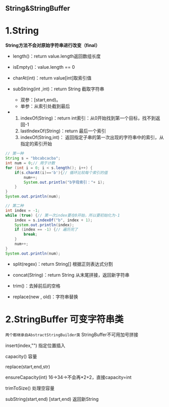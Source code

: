 String&StringBuffer
-

# 1.String

**String方法不会对原始字符串进行改变（final）**

* length()：return value.length返回数组长度
* isEmpty()：value.length == 0
* charAt(int)：return value[int]取索引值
* subString(int ,int)：return String 截取字符串
    * 双参：[start,end)。
    * 单参：从索引处截到最后


*
    1. indexOf(String)：return int索引：从0开始找到第一个目标，找不到返回-1
    2. lastIndexOf(String)：return 最后一个索引
    3. indexOf(String,int)： 返回指定子串的第一次出现的字符串中的索引，从指定的索引开始

``` java
// 第一种
String s = "bbcabcacba";
int num = 0;// 用于计数
for (int i = 0; i < s.length(); i++) {
    if(s.charAt(i)=='b'){// 循环比较每个索引的值
        num++;
        System.out.println("b字母索引："+ i);
    }
}
System.out.println(num);

// 第二种
int index = -1;
while (true) {// 第一次index要在0开始，所以要初始化为-1
    index = s.indexOf("b", index + 1);
    System.out.println(index);
    if (index == -1) {// 遍历完了
        break;
    }
    num++;
}
System.out.println(num);
```

* split(regex)：return String[]  根据正则表达式分割
* concat(String)：return String 从末尾拼接，返回新字符串
* trim()：去掉前后的空格

* replace(new , old)：字符串替换

# 2.StringBuffer 可变字符串类

`两个都继承自AbstractStringBuilder类`
StringBuffer不可用加号拼接

insert(index,"") 指定位置插入

capacity() 容量

replace(start,end,str) 

ensureCapacity(int) 16->34->不会再*2+2，直接capacity=int

trimToSize() 处理空容量

subString(start,end) [start,end)  返回新String




